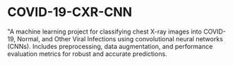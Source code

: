 # COVID-19-CXR-CNN
"A machine learning project for classifying chest X-ray images into COVID-19, Normal, and Other Viral Infections using convolutional neural networks (CNNs). Includes preprocessing, data augmentation, and performance evaluation metrics for robust and accurate predictions.
